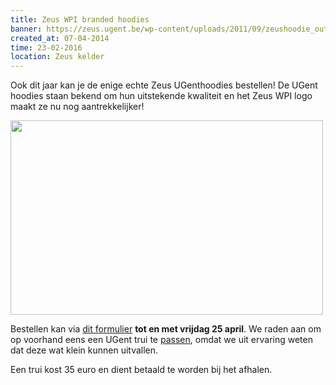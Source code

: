 ```yaml
---
title: Zeus WPI branded hoodies
banner: https://zeus.ugent.be/wp-content/uploads/2011/09/zeushoodie_outline_small.png
created_at: 07-04-2014
time: 23-02-2016
location: Zeus kelder
---
```


Ook dit jaar kan je de enige echte Zeus UGenthoodies bestellen! De UGent hoodies staan bekend om hun uitstekende kwaliteit en het Zeus WPI logo maakt ze nu nog aantrekkelijker!

<img alt="" src="https://zeus.ugent.be/wp-content/uploads/2011/09/zeushoodie_outline_small.png" title="Zeus hoodies" class="aligncenter" width="500" height="311" />

Bestellen kan via <a href="https://bit.ly/1dJLRB2" title="truien bestel formulier" target="_blank">dit formulier</a> <strong>tot en met vrijdag 25 april</strong>. We raden aan om op voorhand eens een UGent trui te <a href="https://gent.unigear.eu/nlgent/verkooppunten/">passen</a>, omdat we uit ervaring weten dat deze wat klein kunnen uitvallen.

Een trui kost 35 euro en dient betaald te worden bij het afhalen.